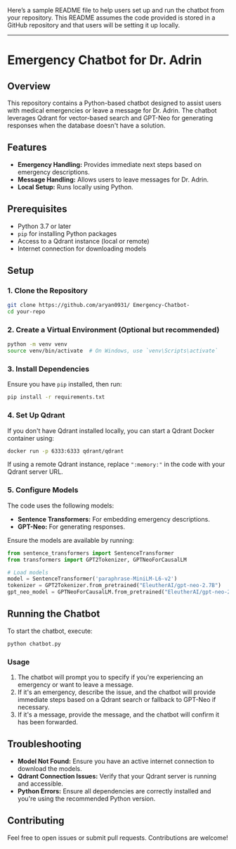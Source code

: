 Here’s a sample README file to help users set up and run the chatbot from your repository. This README assumes the code provided is stored in a GitHub repository and that users will be setting it up locally.

---

# Emergency Chatbot for Dr. Adrin

## Overview

This repository contains a Python-based chatbot designed to assist users with medical emergencies or leave a message for Dr. Adrin. The chatbot leverages Qdrant for vector-based search and GPT-Neo for generating responses when the database doesn't have a solution.

## Features

- **Emergency Handling:** Provides immediate next steps based on emergency descriptions.
- **Message Handling:** Allows users to leave messages for Dr. Adrin.
- **Local Setup:** Runs locally using Python.

## Prerequisites

- Python 3.7 or later
- `pip` for installing Python packages
- Access to a Qdrant instance (local or remote)
- Internet connection for downloading models

## Setup

### 1. Clone the Repository

```bash
git clone https://github.com/aryan0931/ Emergency-Chatbot-
cd your-repo
```

### 2. Create a Virtual Environment (Optional but recommended)

```bash
python -m venv venv
source venv/bin/activate  # On Windows, use `venv\Scripts\activate`
```

### 3. Install Dependencies

Ensure you have `pip` installed, then run:

```bash
pip install -r requirements.txt
```

### 4. Set Up Qdrant

If you don't have Qdrant installed locally, you can start a Qdrant Docker container using:

```bash
docker run -p 6333:6333 qdrant/qdrant
```

If using a remote Qdrant instance, replace `":memory:"` in the code with your Qdrant server URL.

### 5. Configure Models

The code uses the following models:
- **Sentence Transformers:** For embedding emergency descriptions.
- **GPT-Neo:** For generating responses.

Ensure the models are available by running:

```python
from sentence_transformers import SentenceTransformer
from transformers import GPT2Tokenizer, GPTNeoForCausalLM

# Load models
model = SentenceTransformer('paraphrase-MiniLM-L6-v2')
tokenizer = GPT2Tokenizer.from_pretrained("EleutherAI/gpt-neo-2.7B")
gpt_neo_model = GPTNeoForCausalLM.from_pretrained("EleutherAI/gpt-neo-2.7B")
```

## Running the Chatbot

To start the chatbot, execute:

```bash
python chatbot.py
```

### Usage

1. The chatbot will prompt you to specify if you're experiencing an emergency or want to leave a message.
2. If it's an emergency, describe the issue, and the chatbot will provide immediate steps based on a Qdrant search or fallback to GPT-Neo if necessary.
3. If it's a message, provide the message, and the chatbot will confirm it has been forwarded.

## Troubleshooting

- **Model Not Found:** Ensure you have an active internet connection to download the models.
- **Qdrant Connection Issues:** Verify that your Qdrant server is running and accessible.
- **Python Errors:** Ensure all dependencies are correctly installed and you're using the recommended Python version.

## Contributing

Feel free to open issues or submit pull requests. Contributions are welcome!



